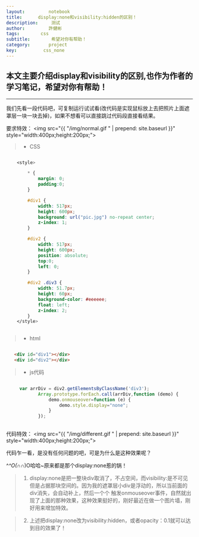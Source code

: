 ```yaml
---
layout:     	notebook
title:     	display:none和visibility:hidden的区别！
description:     测试	
author:     	許健彬
tags:      	 css  
subtitle:     	 希望对你有帮助！
category:     	project
key:          css_none
---
```


## 本文主要介绍display和visibility的区别,也作为作者的学习笔记，希望对你有帮助！

------
	
我们先看一段代码吧，可复制运行试试看(改代码是实现鼠标放上去把照片上面遮罩层一块一块去掉)，如果不想看可以直接跳过代码段直接看结果。

要求特效：
<img src="{{ "/img/normal.gif " | prepend: site.baseurl }}" style="width:400px;height:200px;">

> * CSS

```css

    <style>

        * {
            margin: 0;
            padding:0;
        }

        #div1 {
            width: 517px;
            height: 600px;
            background: url("pic.jpg") no-repeat center;
            z-index: 1;
        }

        #div2 {
            width: 517px;
            height: 600px;
            position: absolute;
            top:0;
            left: 0;
        }

        #div2 .div3 {
            width: 51.7px;
            height: 60px;
            background-color: #eeeeee;
            float: left;
            z-index: 2;
        }
    </style>
		
```

> * html

```html

   <div id="div1"></div>
   <div id="div2"></div>

```

> * js代码

```javascript

     var arrDiv = div2.getElementsByClassName('div3');
            Array.prototype.forEach.call(arrDiv,function (demo) {
                demo.onmouseover=function (e) {
                    demo.style.display="none";
                }
            });
			
```

	
代码特效：
<img src="{{ "/img/different.gif " | prepend: site.baseurl }}" style="width:400px;height:200px;">

代码乍一看，是没有任何问题的吧，可是为什么是这种效果呢？

^_^O(∩_∩)O哈哈~原来都是那个display:none惹的锅！

> 1. display:none是把一整块div取消了，不占空间，而visibility:是不可见但是占据那块空间的。因为我的遮罩层小div是浮动的，所以当前面的div消失，会自动补上，然后一个个
触发onmouseover事件，自然就出现了上面的那种效果，这种效果挺好的，刚好最近在做一个图片墙，刚好用来增加特效。

> 2. 上述把display:none改为visibility:hidden，或者opacity：0.1就可以达到目的效果了！
